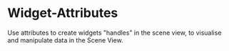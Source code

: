 # Widget-Attributes
 Use attributes to create widgets "handles" in the scene view, to visualise and manipulate data in the Scene View.
